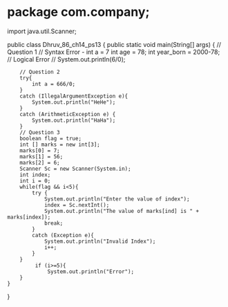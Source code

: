 # package com.company;

import java.util.Scanner;

public class Dhruv_86_ch14_ps13 {
    public static void main(String[] args) {
        // Question 1
        // Syntax Error - int a = 7
        int age = 78;
        int year_born = 2000-78; // Logical Error
       // System.out.println(6/0);

        // Question 2
        try{
            int a = 666/0;
        }
        catch (IllegalArgumentException e){
            System.out.println("HeHe");
        }
        catch (ArithmeticException e) {
            System.out.println("HaHa");
        }
        // Question 3
        boolean flag = true;
        int [] marks = new int[3];
        marks[0] = 7;
        marks[1] = 56;
        marks[2] = 6;
        Scanner Sc = new Scanner(System.in);
        int index;
        int i = 0;
        while(flag && i<5){
            try {
                System.out.println("Enter the value of index");
                index = Sc.nextInt();
                System.out.println("The value of marks[ind] is " + marks[index]);
                break;
            }
            catch (Exception e){
                System.out.println("Invalid Index");
                i++;
            }
        }
             if (i>=5){
                 System.out.println("Error");
        }
    }
}
